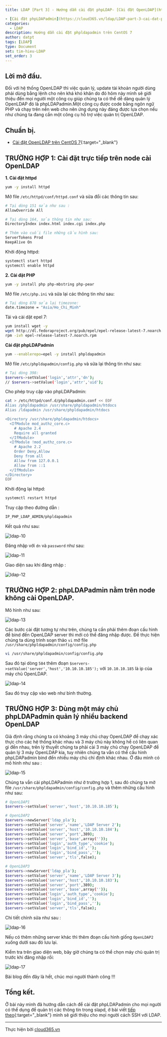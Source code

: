 ```yaml
---
title: LDAP [Part 3] - Hướng dẫn cài đặt phpLDAP- [Cài đặt OpenLDAP](https://cloud365.vn/ldap/LDAP-part-2-cai-dat-ldap-centos-7/){:target="_blank"}

- [Cài đặt phpLDAPadmin](https://cloud365.vn/ldap/LDAP-part-3-cai-dat-php-ldap-admin/){:target="_blank"}admin trên CentOS 7
categories:
  - LDAP
description: Hướng dẫn cài đặt phpldapadmin trên CentOS 7
author: datpt
tags: [LDAP]
type: Document
set: tim-hieu-LDAP
set_order: 3
---
```


## Lời mở đầu.

Đối với hệ thống OpenLDAP thì việc quản lý, update tài khoản người dùng phải dùng bằng lệnh cho nên khá khó khăn do đó hôm này mình sẽ giới thiệu đến mọi người một công cụ giúp chúng ta có thể dễ dàng quản lý OpenLDAP đó là phpLDAPadmin.Một công cụ được code bằng ngôn ngữ PHP và chạy trên nền web cho nên ứng dụng này đáng được lựa chọn nếu như chúng ta đang cần một công cụ hỗ trợ việc quản trị OpenLDAP.

## Chuẩn bị.

- [Cài đặt OpenLDAP trên CentOS 7](https://cloud365.vn/ldap/LDAP-part-2-cai-dat-ldap-centos-7/){:target="_blank"}

## TRƯỜNG HỢP 1: Cài đặt trực tiếp trên node cài OpenLDAP

**1. Cài đặt httpd**

```sh
yum -y install httpd
```

Mở file `/etc/httpd/conf/httpd.conf` và sửa đổi các thông tin sau:

```sh
# Tại dòng 151 sửa như sau :
AllowOverride All

# Tại dòng 164, sửa thông tin như sau:
DirectoryIndex index.html index.cgi index.php

# Thêm vào cuối file những cấu hình sau:
ServerTokens Prod
KeepAlive On
```

Khởi động httpd:

```sh
systemctl start httpd
systemctl enable httpd
```

**2. Cài đặt PHP**

```sh
yum -y install php php-mbstring php-pear
```

Mở file `/etc/php.ini` và sửa lại các thông tin như sau:

```sh
# Tại dòng 878 sửa lại timezone:
date.timezone = "Asia/Ho_Chi_Minh"
```

Tải và cài dặt epel 7:

```sh
yum install wget -y
wget http://dl.fedoraproject.org/pub/epel/epel-release-latest-7.noarch.rpm
rpm -ivh epel-release-latest-7.noarch.rpm
```

**Cài đặt phpLDAPadmin**

```sh
yum --enablerepo=epel -y install phpldapadmin
```

Mở file `/etc/phpldapadmin/config.php` và sửa lại thông tin như sau:

```sh
# Tại dòng 398:
$servers->setValue('login','attr','dn');
// $servers->setValue('login','attr','uid');
```

Cho phép truy cập vào phpLDAPadmin:

```sh
cat > /etc/httpd/conf.d/phpldapadmin.conf << EOF
Alias /phpldapadmin /usr/share/phpldapadmin/htdocs
Alias /ldapadmin /usr/share/phpldapadmin/htdocs

<Directory /usr/share/phpldapadmin/htdocs>
  <IfModule mod_authz_core.c>
    # Apache 2.4
    Require all granted
  </IfModule>
  <IfModule !mod_authz_core.c>
    # Apache 2.2
    Order Deny,Allow
    Deny from all
    Allow from 127.0.0.1
    Allow from ::1
  </IfModule>
</Directory>
EOF
```

Khởi động lại httpd:

```sh
systemctl restart httpd
```

Truy cập theo đường dẫn :

```sh
IP_PHP_LDAP_ADMIN/phpldapadmin
```

Kết quả như sau:

![ldap-10](/images/img-ldap-datpt/ldap-10.png)

Đăng nhập với `dn` và `password` như sau:

![ldap-11](/images/img-ldap-datpt/ldap-11.png)

Giao diện sau khi đăng nhập :

![ldap-12](/images/img-ldap-datpt/ldap-12.png)

## TRƯỜNG HỢP 2: phpLDAPadmin nằm trên node không cài OpenLDAP.

Mô hình như sau:

![ldap-13](/images/img-ldap-datpt/ldap-13.png)

Các bước cài đặt tương tự như trên, chúng ta cần phải thêm đoạn cấu hình để bind đến OpenLDAP server thì mới có thể đăng nhập được. Để thực hiện chúng ta dùng trình soạn thảo `vi` mở file `/usr/share/phpldapadmin/config/config.php`

```sh
vi /usr/share/phpldapadmin/config/config.php
```

Sau đó tại dòng `584` thêm đoạn `$servers->setValue('server','host','10.10.10.185');` với `10.10.10.185` là ip của máy chủ OpenLDAP.

![ldap-14](/images/img-ldap-datpt/ldap-14.png)

Sau đó truy cập vào web như bình thường.

## TRƯỜNG HỢP 3: Dùng một máy chủ phpLDAPadmin quản lý nhiều backend OpenLDAP

Giả định rằng chúng ta có khoảng 3 máy chủ chạy OpenLDAP để chạy xác thực cho các hệ thống khác nhau và 3 máy chủ này không hề có liên quan gì đến nhau, trên lý thuyết chúng ta phải cài 3 máy chủ chạy OpenLDAP để quản lý 3 máy OpenLDAP kia, tuy nhiên chúng ta vẫn có thể cấu hình phpLDAPadmin bind đến nhiều máy chủ chỉ định khác nhau. Ở đâu mình có mô hình như sau :

![ldap-15](/images/img-ldap-datpt/ldap-15.png)

Chúng ta vẫn cài phpLDAPadmin như ở trường hợp 1, sau đó chúng ta mở file `/usr/share/phpldapadmin/config/config.php` và thêm những cấu hình như sau:

```sh
# OpenLDAP1
$servers->setValue('server','host','10.10.10.185');

# OpenLDAP2
$servers->newServer('ldap_pla');
$servers->setValue('server','name','LDAP Server 2');
$servers->setValue('server','host','10.10.10.184');
$servers->setValue('server','port',389);
$servers->setValue('server','base',array(''));
$servers->setValue('login','auth_type','cookie');
$servers->setValue('login','bind_id','');
$servers->setValue('login','bind_pass','');
$servers->setValue('server','tls',false);

# OpenLDAP3
$servers->newServer('ldap_pla');
$servers->setValue('server','name','LDAP Server 3');
$servers->setValue('server','host','10.10.10.183');
$servers->setValue('server','port',389);
$servers->setValue('server','base',array(''));
$servers->setValue('login','auth_type','cookie');
$servers->setValue('login','bind_id','');
$servers->setValue('login','bind_pass','');
$servers->setValue('server','tls',false);
```

Chi tiết chỉnh sửa như sau :

![ldap-16](/images/img-ldap-datpt/ldap-16.png)

Nếu có thêm những server khác thì thêm đoạn cấu hình giống `OpenLDAP2` xuống dưới sau đó lưu lại.

Kiểm tra trên giao diện web, bây giờ chúng ta có thể chọn máy chủ quản trị trước khi đăng nhập rồi:

![ldap-17](/images/img-ldap-datpt/ldap-17.png)

Bài blog đến đây là hết, chúc mọi người thành công !!!



## Tổng kết.

Ở bài này mình đã hướng dẫn cách để  cài đặt phpLDAPadmin cho mọi người có thể dụng để quản trị các thông tin trong slapd, ở bài viết [tiếp theo](https://cloud365.vn/ldap/LDAP-part-4-Ldap-xac-thuc-ssh/){:target="_blank"} mình sẽ giới thiệu cho mọi người cách SSH với LDAP.

---

Thực hiện bởi <a href="https://cloud365.vn/" target="_blank">cloud365.vn</a>